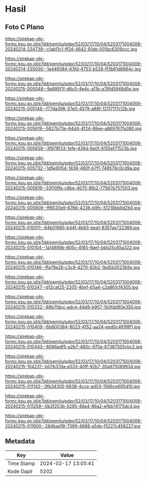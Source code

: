 # Hasil

## Foto C Plano

https://sirekap-obj-formc.kpu.go.id/e7dd/pemilu/pdpr/52/03/17/10/04/5203171004008-20240214-234739--c1ab11c1-ff24-4642-81de-001bc6309ccc.jpg

https://sirekap-obj-formc.kpu.go.id/e7dd/pemilu/pdpr/52/03/17/10/04/5203171004008-20240214-235000--1a446084-63fd-4753-b528-ff3b61d6664c.jpg

https://sirekap-obj-formc.kpu.go.id/e7dd/pemilu/pdpr/52/03/17/10/04/5203171004008-20240215-005048--9a985f1f-d6c0-4e4c-a11b-a78fd5948d5e.jpg

https://sirekap-obj-formc.kpu.go.id/e7dd/pemilu/pdpr/52/03/17/10/04/5203171004008-20240215-005148--f77da396-37e0-4579-a88f-12117117c12b.jpg

https://sirekap-obj-formc.kpu.go.id/e7dd/pemilu/pdpr/52/03/17/10/04/5203171004008-20240215-005619--5827b73e-64d4-4f24-88ee-a869767fa380.jpg

https://sirekap-obj-formc.kpu.go.id/e7dd/pemilu/pdpr/52/03/17/10/04/5203171004008-20240215-005659--3f979f33-1efe-436d-9a0f-8155ef71523b.jpg

https://sirekap-obj-formc.kpu.go.id/e7dd/pemilu/pdpr/52/03/17/10/04/5203171004008-20240215-005732--1d5e9054-1839-480f-b7f1-748578c0cd9a.jpg

https://sirekap-obj-formc.kpu.go.id/e7dd/pemilu/pdpr/52/03/17/10/04/5203171004008-20240215-005819--33f10ffa-c6be-4075-8fb2-77567b757503.jpg

https://sirekap-obj-formc.kpu.go.id/e7dd/pemilu/pdpr/52/03/17/10/04/5203171004008-20240215-005909--ff6520e9-6766-4236-b9fc-51218bb9d2b0.jpg

https://sirekap-obj-formc.kpu.go.id/e7dd/pemilu/pdpr/52/03/17/10/04/5203171004008-20240215-010011--84b01985-b44f-4b63-bea1-8357ae722369.jpg

https://sirekap-obj-formc.kpu.go.id/e7dd/pemilu/pdpr/52/03/17/10/04/5203171004008-20240215-010104--1a14889b-805c-4f85-9ae1-bbb25c65a322.jpg

https://sirekap-obj-formc.kpu.go.id/e7dd/pemilu/pdpr/52/03/17/10/04/5203171004008-20240215-010146--ffa79e26-c3c9-4270-82b2-1bd5b3523b5e.jpg

https://sirekap-obj-formc.kpu.go.id/e7dd/pemilu/pdpr/52/03/17/10/04/5203171004008-20240215-010247--d12caf25-2205-4bef-b5a4-c2a861cf4305.jpg

https://sirekap-obj-formc.kpu.go.id/e7dd/pemilu/pdpr/52/03/17/10/04/5203171004008-20240215-010332--89b7fdcc-adce-44d9-b957-1b0fdd80e350.jpg

https://sirekap-obj-formc.kpu.go.id/e7dd/pemilu/pdpr/52/03/17/10/04/5203171004008-20240215-010409--6b800384-8023-4152-aa24-eed0c461f8f1.jpg

https://sirekap-obj-formc.kpu.go.id/e7dd/pemilu/pdpr/52/03/17/10/04/5203171004008-20240215-010443--8086adf5-a2b7-480c-970a-67387505cbc2.jpg

https://sirekap-obj-formc.kpu.go.id/e7dd/pemilu/pdpr/52/03/17/10/04/5203171004008-20240215-104231--b07b37da-e533-40ff-92b7-30a975089934.jpg

https://sirekap-obj-formc.kpu.go.id/e7dd/pemilu/pdpr/52/03/17/10/04/5203171004008-20240215-011142--3fb34305-6638-4cce-ad03-1566ce695d10.jpg

https://sirekap-obj-formc.kpu.go.id/e7dd/pemilu/pdpr/52/03/17/10/04/5203171004008-20240215-011259--0b2f253b-5295-48a4-86a2-efbb74175dc4.jpg

https://sirekap-obj-formc.kpu.go.id/e7dd/pemilu/pdpr/52/03/17/10/04/5203171004008-20240215-011600--284bad18-7399-4688-a5de-f5227c456227.jpg


## Metadata

| Key        | Value               |
| ---------- | ------------------- |
| Time Stamp | 2024-02-17 13:05:41 |
| Kode Dapil | 5202                |



